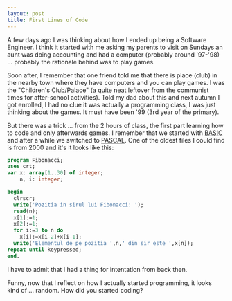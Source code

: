 ```yaml
--- 
layout: post
title: First Lines of Code
---
```


A few days ago I was thinking about how I ended up being a Software Engineer. I think it started with me asking my parents to visit on Sundays an aunt was doing accounting and had a computer (probably around '97-'98) ... probably the rationale behind was to play games. 

Soon after, I remember that one friend told me that there is place (club) in the nearby town where they have computers and you can play games. I was the "Children's Club/Palace" (a quite neat leftover from the communist times for after-school activities). Told my dad about this and next autumn I got enrolled, I had no clue it was actually a programming class, I was just thinking about the games. It must have been '99 (3rd year of the primary). 

But there was a trick ... from the 2 hours of class, the first part learning how to code and only afterwards games. I remember that we started with [BASIC](https://en.wikipedia.org/wiki/BASIC) and after a while we switched to [PASCAL](https://en.wikipedia.org/wiki/Pascal_(programming_language)). One of the oldest files I could find is from 2000 and it's it looks like this: 

```pascal
program Fibonacci;
uses crt;
var x: array[1..30] of integer;
    n, i: integer;

begin
  clrscr;
  write('Pozitia in sirul lui Fibonacci: ');
  read(n);
  x[1]:=1;
  x[2]:=1;
  for i:=3 to n do
    x[i]:=x[i-2]+x[i-1];
  write('Elementul de pe pozitia ',n,' din sir este ',x[n]);
repeat until keypressed;
end.
```

I have to admit that I had a thing for intentation from back then. 

Funny, now that I reflect on how I actually started programming, it looks kind of ... random. How did you started coding? 
